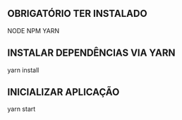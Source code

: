 ## OBRIGATÓRIO TER INSTALADO
  NODE
  NPM
  YARN

## INSTALAR DEPENDÊNCIAS VIA YARN
  yarn install

## INICIALIZAR APLICAÇÃO
  yarn start
